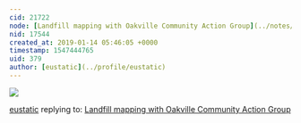 ```yaml
---
cid: 21722
node: [Landfill mapping with Oakville Community Action Group](../notes/a1ahna/11-13-2018/landfill-mapping-with-oakville-community-action-group)
nid: 17544
created_at: 2019-01-14 05:46:05 +0000
timestamp: 1547444765
uid: 379
author: [eustatic](../profile/eustatic)
---
```


 <img src="https://c1.staticflickr.com/5/4913/31867384738_8a207a7771_b.jpg">

[eustatic](../profile/eustatic) replying to: [Landfill mapping with Oakville Community Action Group](../notes/a1ahna/11-13-2018/landfill-mapping-with-oakville-community-action-group)

